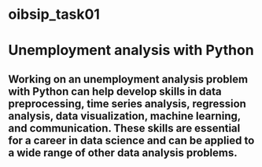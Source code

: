 # oibsip_task01
# Unemployment analysis with Python
## Working on an unemployment analysis problem with Python can help develop skills in data preprocessing, time series analysis, regression analysis, data visualization, machine learning, and communication. These skills are essential for a career in data science and can be applied to a wide range of other data analysis problems.
